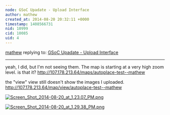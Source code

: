 ```yaml
---
node: GSoC Upadate - Upload Interface
author: mathew
created_at: 2014-08-20 20:32:11 +0000
timestamp: 1408566731
nid: 10999
cid: 10085
uid: 4
---
```




[mathew](../profile/mathew) replying to: [GSoC Upadate - Upload Interface](../notes/xvidun/07-31-2014/gsoc-upadate-upload-interface)

----
yeah, I did, but I'm not seeing them.  The map is starting at a very high zoom level.  is that it?
http://107.178.213.64/maps/autoplace-test--mathew

the "view" view still doesn't show the images I uploaded.
http://107.178.213.64/map/view/autoplace-test--mathew

[![Screen_Shot_2014-08-20_at_1.23.07_PM.png](https://i.publiclab.org/system/images/photos/000/006/348/medium/Screen_Shot_2014-08-20_at_1.23.07_PM.png)](https://i.publiclab.org/system/images/photos/000/006/348/original/Screen_Shot_2014-08-20_at_1.23.07_PM.png)


[![Screen_Shot_2014-08-20_at_1.29.38_PM.png](https://i.publiclab.org/system/images/photos/000/006/349/medium/Screen_Shot_2014-08-20_at_1.29.38_PM.png)](https://i.publiclab.org/system/images/photos/000/006/349/original/Screen_Shot_2014-08-20_at_1.29.38_PM.png)


